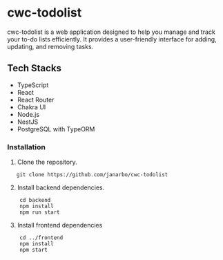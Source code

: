 # cwc-todolist
cwc-todolist is a web application designed to help you manage and track your to-do lists efficiently. It provides a user-friendly interface for adding, updating, and removing tasks.

## Tech Stacks
- TypeScript
- React
- React Router
- Chakra UI
- Node.js
- NestJS
- PostgreSQL with TypeORM

### Installation

1. Clone the repository.
```
   git clone https://github.com/janarbo/cwc-todolist
```

2. Install backend dependencies.
```
    cd backend
    npm install
    npm run start
```

3. Install frontend dependencies
```
    cd ../frontend
    npm install
    npm start
```
